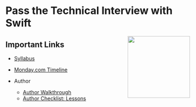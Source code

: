 # Pass the Technical Interview with Swift

<a href="https://www.codecademy.com" target="_blank"><img src="https://github.com/Codecademy/learn-cpp/blob/master/logo.png" align="right" width=170;></a>

## Important Links

* [Syllabus](https://docs.google.com/spreadsheets/d/1LwfoA6vk_4W8iZKgm3FtSRE3iXEOVa334dqEcvVKV6c/edit#gid=2063699232)
* [Monday.com Timeline](https://codecademy-unit.monday.com/boards/1856877366/views/39705745)

* Author
  * [Author Walkthrough](Docs/author-walkthrough.md)
  * [Author Checklist: Lessons](Docs/author-checklist.md)